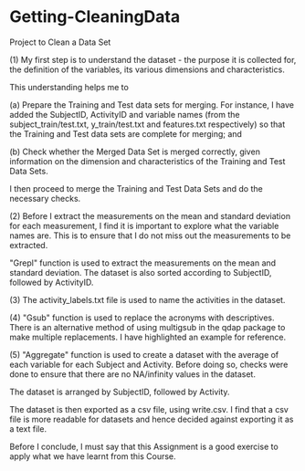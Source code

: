 # Getting-CleaningData
Project to Clean a Data Set

(1) My first step is to understand the dataset - the purpose it is collected for, the definition of the variables, its various dimensions and characteristics.

This understanding helps me to 

(a) Prepare the Training and Test data sets for merging. For instance, I have added the SubjectID, ActivityID and variable names (from the subject_train/test.txt, y_train/test.txt and features.txt respectively) so that the Training and Test data sets are complete for merging; and

(b) Check whether the Merged Data Set is merged correctly, given information on the dimension and characteristics of the Training and Test Data Sets.

I then proceed to merge the Training and Test Data Sets and do the necessary checks.

(2) Before I extract the measurements on the mean and standard deviation for each measurement, I find it is important to explore what the variable names are. This is to ensure that I do not miss out the measurements to be extracted.

"Grepl" function is used to extract the measurements on the mean and standard deviation.
The dataset is also sorted according to SubjectID, followed by ActivityID.

(3) The activity_labels.txt file is used to name the activities in the dataset.

(4) "Gsub" function is used to replace the acronyms with descriptives. There is an alternative method of using multigsub in the qdap package to make multiple replacements. I have highlighted an example for reference.

(5) "Aggregate" function is used to create a dataset with the average of each variable for each Subject and Activity. Before doing so, checks were done to ensure that there are no NA/infinity values in the dataset.

The dataset is arranged by SubjectID, followed by Activity.

The dataset is then exported as a csv file, using write.csv. I find that a csv file is more readable for datasets and hence decided against exporting it as a text file.

Before I conclude, I must say that this Assignment is a good exercise to apply what we have learnt from this Course.
